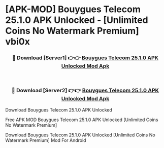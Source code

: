 # [APK-MOD] Bouygues Telecom 25.1.0 APK Unlocked - [Unlimited Coins No Watermark Premium] vbi0x



<div align="center">
<h3>🔴 Download [Server1] 👉👉 <a href="https://momento.my/?title=Bouygues_Telecom_25.1.0_APK_Unlocked">Bouygues Telecom 25.1.0 APK Unlocked Mod Apk</a></h3><br>

<h3>🔴 Download [Server2] 👉👉 <a href="https://momento.my/?title=Bouygues_Telecom_25.1.0_APK_Unlocked">Bouygues Telecom 25.1.0 APK Unlocked Mod Apk</a></h3>
</div>



Download Bouygues Telecom 25.1.0 APK Unlocked 

Free APK MOD Bouygues Telecom 25.1.0 APK Unlocked [Unlimited Coins No Watermark Premium]

Download Bouygues Telecom 25.1.0 APK Unlocked [Unlimited Coins No Watermark Premium] Mod For Android

